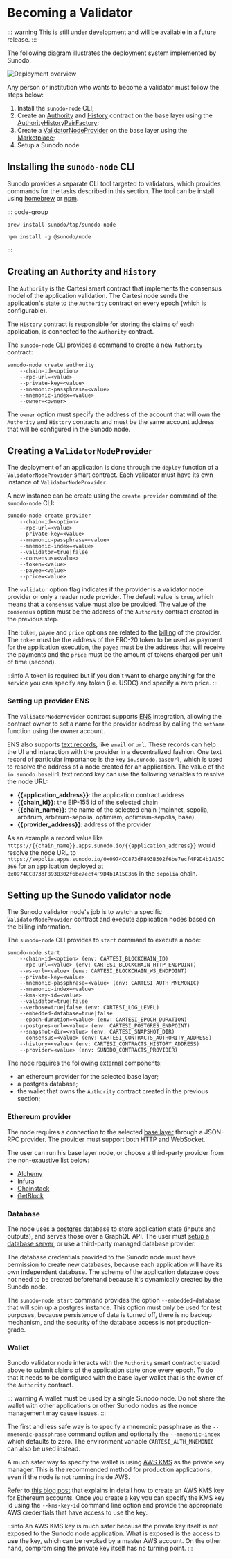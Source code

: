 # Becoming a Validator

::: warning
This is still under development and will be available in a future release.
:::

The following diagram illustrates the deployment system implemented by Sunodo.

![Deployment overview](./deploy-overview.png)

Any person or institution who wants to become a validator must follow the steps below:

1. Install the `sunodo-node` CLI;
2. Create an [Authority](https://github.com/cartesi/rollups-contracts/blob/v1.2.0/onchain/rollups/contracts/consensus/authority/Authority.sol) and [History](https://github.com/cartesi/rollups-contracts/blob/v1.2.0/onchain/rollups/contracts/history/History.sol) contract on the base layer using the [AuthorityHistoryPairFactory](https://github.com/cartesi/rollups-contracts/blob/v1.2.0/onchain/rollups/contracts/consensus/authority/AuthorityHistoryPairFactory.sol);
3. Create a [ValidatorNodeProvider](https://github.com/sunodo/sunodo/blob/%40sunodo/contracts%400.4.0/packages/contracts/contracts/provider/NodeProvider.sol) on the base layer using the [Marketplace](https://github.com/sunodo/sunodo/blob/%40sunodo/contracts%400.4.0/packages/contracts/contracts/marketplace/Marketplace.sol);
4. Setup a Sunodo node.

## Installing the `sunodo-node` CLI

Sunodo provides a separate CLI tool targeted to validators, which provides commands for the tasks described in this section. The tool can be install using [homebrew](https://brew.sh) or [npm](https://www.npmjs.com).

::: code-group

```shell [brew]
brew install sunodo/tap/sunodo-node
```

```shell [npm]
npm install -g @sunodo/node
```

:::

## Creating an `Authority` and `History`

The `Authority` is the Cartesi smart contract that implements the consensus model of the application validation. The Cartesi node sends the application's state to the `Authority` contract on every epoch (which is configurable).

The `History` contract is responsible for storing the claims of each application, is connected to the `Authority` contract.

The `sunodo-node` CLI provides a command to create a new `Authority` contract:

```shell
sunodo-node create authority
    --chain-id=<option>
    --rpc-url=<value>
    --private-key=<value>
    --mnemonic-passphrase=<value>
    --mnemonic-index=<value>
    --owner=<owner>
```

The `owner` option must specify the address of the account that will own the `Authority` and `History` contracts and must be the same account address that will be configured in the Sunodo node.

## Creating a `ValidatorNodeProvider`

The deployment of an application is done through the `deploy` function of a `ValidatorNodeProvider` smart contract. Each validator must have its own instance of `ValidatorNodeProvider`.

A new instance can be create using the `create provider` command of the `sunodo-node` CLI:

```shell
sunodo-node create provider
    --chain-id=<option>
    --rpc-url=<value>
    --private-key=<value>
    --mnemonic-passphrase=<value>
    --mnemonic-index=<value>
    --validator=true|false
    --consensus=<value>
    --token=<value>
    --payee=<value>
    --price=<value>
```

The `validator` option flag indicates if the provider is a validator node provider or only a reader node provider. The default value is `true`, which means that a `consensus` value must also be provided. The value of the `consensus` option must be the address of the `Authority` contract created in the previous step.

The `token`, `payee` and `price` options are related to the [billing](./billing) of the provider. The `token` must be the address of the ERC-20 token to be used as payment for the application execution, the `payee` must be the address that will receive the payments and the `price` must be the amount of tokens charged per unit of time (second).

:::info
A token is required but if you don't want to charge anything for the service you can specify any token (i.e. USDC) and specify a zero price.
:::

### Setting up provider ENS

The `ValidatorNodeProvider` contract supports [ENS](https://app.ens.domains) integration, allowing the contract owner to set a name for the provider address by calling the `setName` function using the owner account.

ENS also supports [text records](https://docs.ens.domains/ens-improvement-proposals/ensip-5-text-records), like `email` or `url`. These records can help the UI and interaction with the provider in a decentralized fashion. One text record of particular importance is the key `io.sunodo.baseUrl`, which is used to resolve the address of a node created for an application. The value of the `io.sunodo.baseUrl` text record key can use the following variables to resolve the node URL:

<!-- markdownlint-disable MD033 -->

-   <span v-pre>**{{application_address}}**</span>: the application contract address
-   <span v-pre>**{{chain_id}}**</span>: the EIP-155 id of the selected chain
-   <span v-pre>**{{chain_name}}**</span>: the name of the selected chain (mainnet, sepolia, arbitrum, arbitrum-sepolia, optimism, optimism-sepolia, base)
-   <span v-pre>**{{provider_address}}**</span>: address of the provider

As an example a record value like <span v-pre>`https://{{chain_name}}.apps.sunodo.io/{{application_address}}`</span> would resolve the node URL to `https://sepolia.apps.sunodo.io/0x0974CC873dF893B302f6be7ecf4F9D4b1A15C366` for an application deployed at `0x0974CC873dF893B302f6be7ecf4F9D4b1A15C366` in the `sepolia` chain.

<!-- markdownlint-enable MD033 -->

## Setting up the Sunodo validator node

The Sunodo validator node's job is to watch a specific `ValidatorNodeProvider` contract and execute application nodes based on the billing information.

The `sunodo-node` CLI provides to `start` command to execute a node:

```shell
sunodo-node start
    --chain-id=<option> (env: CARTESI_BLOCKCHAIN_ID)
    --rpc-url=<value> (env: CARTESI_BLOCKCHAIN_HTTP_ENDPOINT)
    --ws-url=<value> (env: CARTESI_BLOCKCHAIN_WS_ENDPOINT)
    --private-key=<value>
    --mnemonic-passphrase=<value> (env: CARTESI_AUTH_MNEMONIC)
    --mnemonic-index=<value>
    --kms-key-id=<value>
    --validator=true|false
    --verbose=true|false (env: CARTESI_LOG_LEVEL)
    --embedded-database=true|false
    --epoch-duration=<value> (env: CARTESI_EPOCH_DURATION)
    --postgres-url=<value> (env: CARTESI_POSTGRES_ENDPOINT)
    --snapshot-dir=<value> (env: CARTESI_SNAPSHOT_DIR)
    --consensus=<value> (env: CARTESI_CONTRACTS_AUTHORITY_ADDRESS)
    --history=<value> (env: CARTESI_CONTRACTS_HISTORY_ADDRESS)
    --provider=<value> (env: SUNODO_CONTRACTS_PROVIDER)
```

The node requires the following external components:

-   an ethereum provider for the selected base layer;
-   a postgres database;
-   the wallet that owns the `Authority` contract created in the previous section;

### Ethereum provider

The node requires a connection to the selected [base layer](./supported-networks.md) through a JSON-RPC provider.
The provider must support both HTTP and WebSocket.

The user can run his base layer node, or choose a third-party provider from the non-exaustive list below:

-   [Alchemy](http://alchemy.com)
-   [Infura](https://infura.io)
-   [Chainstack](http://chainstack.com)
-   [GetBlock](https://getblock.io)

### Database

The node uses a [postgres](http://postgresql.org) database to store application state (inputs and outputs), and serves those over a GraphQL API. The user must [setup a database server](https://www.postgresql.org/download/), or use a third-party managed database provider.

The database credentials provided to the Sunodo node must have permission to create new databases, because each application will have its own independent database. The schema of the application database does not need to be created beforehand because it's dynamically created by the Sunodo node.

The `sunodo-node start` command provides the option `--embedded-database` that will spin up a postgres instance. This option must only be used for test purposes, because persistence of data is turned off, there is no backup mechanism, and the security of the database access is not production-grade.

### Wallet

Sunodo validator node interacts with the `Authority` smart contract created above to submit claims of the application state once every epoch. To do that it needs to be configured with the base layer wallet that is the owner of the `Authority` contract.

::: warning
A wallet must be used by a single Sunodo node. Do not share the wallet with other applications or other Sunodo nodes as the nonce management may cause issues.
:::

The first and less safe way is to specify a mnemonic passphrase as the `--mnemonic-passphrase` command option and optionally the `--mnemonic-index` which defaults to zero. The environment variable `CARTESI_AUTH_MNEMONIC` can also be used instead.

A much safer way to specify the wallet is using [AWS KMS](https://docs.aws.amazon.com/kms/) as the private key manager. This is the recommended method for production applications, even if the node is not running inside AWS.

Refer to [this blog post](https://aws.amazon.com/blogs/database/part1-use-aws-kms-to-securely-manage-ethereum-accounts/) that explains in detail how to create an AWS KMS key for Ethereum accounts. Once you create a key you can specify the KMS key id using the `--kms-key-id` command line option and provide the appropriate AWS credentials that have access to use the key.

:::info
An AWS KMS key is much safer because the private key itself is not exposed to the Sunodo node application. What is exposed is the access to **use** the key, which can be revoked by a master AWS account. On the other hand, compromising the private key itself has no turning point.
:::
